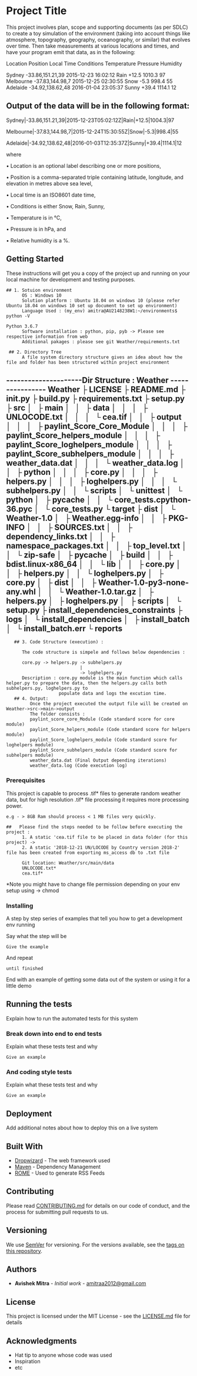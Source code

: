 # Project Title

This project involves plan, scope and supporting documents (as per SDLC) to create a toy simulation of the environment 
(taking into account things like atmosphere, topography, geography, oceanography, or similar) that evolves over time. 
Then take measurements at various locations and times, and have your program emit that data, as in the following:


Location	Position	        Local Time	       Conditions	Temperature	Pressure	Humidity
						
Sydney	        -33.86,151.21,39	2015-12-23 16:02:12	Rain	        +12.5	        1010.3	        97
Melbourne	-37.83,144.98,7	        2015-12-25 02:30:55	Snow	        -5.3	        998.4	        55
Adelaide	-34.92,138.62,48	2016-01-04 23:05:37	Sunny	        +39.4	        1114.1	        12
						

Output of the data will be in the following format:
------------------------------------------------------------------
Sydney|-33.86,151.21,39|2015-12-23T05:02:12Z|Rain|+12.5|1004.3|97

Melbourne|-37.83,144.98,7|2015-12-24T15:30:55Z|Snow|-5.3|998.4|55

Adelaide|-34.92,138.62,48|2016-01-03T12:35:37Z|Sunny|+39.4|1114.1|12

where

•	Location is an optional label describing one or more positions,

•	Position is a comma-separated triple containing latitude, longitude, and elevation in metres above sea level,

•	Local time is an ISO8601 date time,

•	Conditions is either Snow, Rain, Sunny,

•	Temperature is in °C,

•	Pressure is in hPa, and

•	Relative humidity is a %.


## Getting Started

These instructions will get you a copy of the project up and running on your local machine for development and testing purposes. 

    ## 1. Sotuion environment
          OS : Windows 10
          Solution platform : Ubuntu 18.04 on windows 10 (please refer Ubuntu 18.04 on windows 10 set up document to set up environment)
          Language Used : (my_env) amitra@AU2148238W1:~/environments$ python -V
                                                                      Python 3.6.7
          Software installation : python, pip, pyb -> Please see respective information from web
          Additional pakages : please see git Weather/requirements.txt
    
     ## 2. Directory Tree
          A file system directory structure gives an idea about how the file and folder has been structured within project environment

---------------------Dir Structure : Weather ----------------
Weather
├ LICENSE
├ README.md
├ __init__.py
├ build.py
├ requirements.txt
├ setup.py
├ src
│   ├ main
│   │   ├ data
│   │   │   ├ UNLOCODE.txt
│   │   │   └ cea.tif
│   │   ├ output
│   │   │   ├ paylint_Score_Core_Module
│   │   │   ├ paylint_Score_helpers_module
│   │   │   ├ paylint_Score_loghelpers_module
│   │   │   ├ paylint_Score_subhelpers_module
│   │   │   ├ weather_data.dat
│   │   │   └ weather_data.log
│   │   ├ python
│   │   │   ├ core.py
│   │   │   ├ helpers.py
│   │   │   ├ loghelpers.py
│   │   │   └ subhelpers.py
│   │   └ scripts
│   └ unittest
│       └ python
│           ├ __pycache__
│           │   └ core_tests.cpython-36.pyc
│           └ core_tests.py
└ target
    ├ dist
    │   └ Weather-1.0
    │       ├ Weather.egg-info
    │       │   ├ PKG-INFO
    │       │   ├ SOURCES.txt
    │       │   ├ dependency_links.txt
    │       │   ├ namespace_packages.txt
    │       │   ├ top_level.txt
    │       │   └ zip-safe
    │       ├ __pycache__
    │       ├ build
    │       │   ├ bdist.linux-x86_64
    │       │   └ lib
    │       │       ├ core.py
    │       │       ├ helpers.py
    │       │       └ loghelpers.py
    │       ├ core.py
    │       ├ dist
    │       │   ├ Weather-1.0-py3-none-any.whl
    │       │   └ Weather-1.0.tar.gz
    │       ├ helpers.py
    │       ├ loghelpers.py
    │       ├ scripts
    │       └ setup.py
    ├ install_dependencies_constraints
    ├ logs
    │   └ install_dependencies
    │       ├ install_batch
    │       └ install_batch.err
    └ reports
-----------------------------------------------------------
       ## 3. Code Structure (execution) :
          
          The code structure is simpele and follows below dependencies :
 
          core.py -> helpers.py -> subhelpers.py
                                |
                                -> loghelpers.py
          Description : core.py module is the main function which calls helper.py to prepare the data, then the helpers.py calls both subhelpers.py, loghelpers.py to
                        populate data and logs the excution time.  
       ## 4. Output:
             Once the project executed the output file will be created on Weather->src->main->output 
             The folder consists :
             paylint_score_core_Module (Code standard score for core module)
             paylint_Score_helpers_module (Code standard score for helpers module)
             paylint_Score_loghelpers_module (Code standard score for loghelpers module)
             paylint_Score_subhelpers_module (Code standard score for subhelpers module)
             weather_data.dat (Final Output depending iterations)
             weather_data.log (Code execution log)

### Prerequisites

This project is capable to process .tif* files to generate random weather data, but for high resolution .tif* file processing it requires more processing power.

```
e.g - > 8GB Ram should process < 1 MB files very quickly.

```
    ##   Please find the steps needed to be follow before executing the project :
          1. A static 'cea.tif file to be placed in data folder (for this project) -> 
          2. A static '2018-12-21 UN/LOCODE by Country version 2018-2' file has been created from exporting ms_access db to .txt file  

          Git location: Weather/src/main/data
          UNLOCODE.txt*
          cea.tif*

 *Note you might have to change file permission depending on your env setup using -> chmod


### Installing

A step by step series of examples that tell you how to get a development env running

Say what the step will be

```
Give the example
```

And repeat

```
until finished
```

End with an example of getting some data out of the system or using it for a little demo

## Running the tests

Explain how to run the automated tests for this system

### Break down into end to end tests

Explain what these tests test and why

```
Give an example
```

### And coding style tests

Explain what these tests test and why

```
Give an example
```

## Deployment

Add additional notes about how to deploy this on a live system

## Built With

* [Dropwizard](http://www.dropwizard.io/1.0.2/docs/) - The web framework used
* [Maven](https://maven.apache.org/) - Dependency Management
* [ROME](https://rometools.github.io/rome/) - Used to generate RSS Feeds

## Contributing

Please read [CONTRIBUTING.md](https://gist.github.com/PurpleBooth/b24679402957c63ec426) for details on our code of conduct, and the process for submitting pull requests to us.

## Versioning

We use [SemVer](http://semver.org/) for versioning. For the versions available, see the [tags on this repository](https://github.com/your/project/tags). 

## Authors

* **Avishek Mitra** - *Initial work* - amitraa2012@gmail.com

## License

This project is licensed under the MIT License - see the [LICENSE.md](LICENSE.md) file for details

## Acknowledgments

* Hat tip to anyone whose code was used
* Inspiration
* etc



